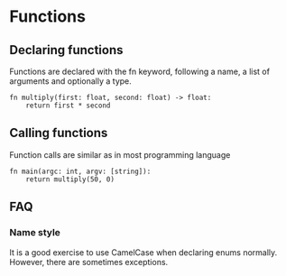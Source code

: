 # Functions

## Declaring functions

Functions are declared with the fn keyword, following a name, a list of arguments and optionally a type.

```
fn multiply(first: float, second: float) -> float:
    return first * second
```

## Calling functions

Function calls are similar as in most programming language

```
fn main(argc: int, argv: [string]):
    return multiply(50, 0)
```

## FAQ

### Name style

It is a good exercise to use CamelCase when declaring enums normally. However, there are sometimes exceptions. 